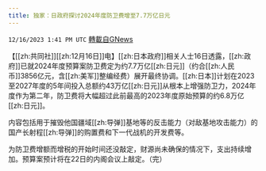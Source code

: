 ```yaml
---
title: 独家：日政府探讨2024年度防卫费增至7.7万亿日元
---
```

`12/16/2023 1:41 PM UTC` [轉載自GNews](https://gnews.org/articles/2117580)

【[[zh:共同社]][[zh:12月16日]]电】[[zh:日本政府]]相关人士16日透露，[[zh:政府]]已就2024年度预算案防卫费定为约7.7万亿[[zh:日元]]（约合[[zh:人民币]]3856亿元，含[[zh:美军]]整编经费）展开最终协调。[[zh:日本]]计划在2023至2027年度的5年间投入总额约43万亿[[zh:日元]]从根本上增强防卫力，2024年度作为第二年，防卫费将大幅超过此前最高的2023年度原始预算的约6.8万亿[[zh:日元]]。

内容包括用于摧毁他国疆域[[zh:导弹]]基地等的反击能力（对敌基地攻击能力）的国产长射程[[zh:导弹]]的购置费和下一代战机的开发费等。

为防卫费增额而增税的开始时间还没敲定，财源尚未确保的情况下，支出持续增加。预算案预计将在22日的内阁会议上敲定。（完）
